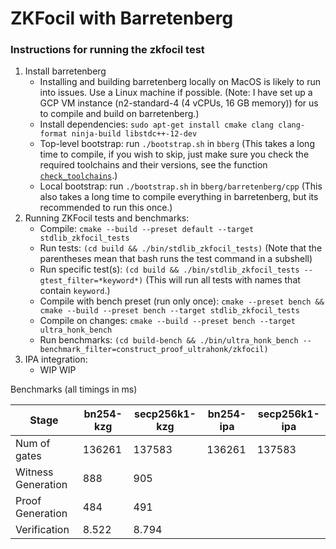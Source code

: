 # ZKFocil with Barretenberg

### Instructions for running the zkfocil test

1. Install barretenberg
   - Installing and building barretenberg locally on MacOS is likely to run into issues. Use a Linux machine if possible. (Note: I have set up a GCP VM instance (n2-standard-4 (4 vCPUs, 16 GB memory)) for us to compile and build on barretenberg.)
   - Install dependencies: `sudo apt-get install cmake clang clang-format ninja-build libstdc++-12-dev`
   - Top-level bootstrap: run `./bootstrap.sh` in `bberg` (This takes a long time to compile, if you wish to skip, just make sure you check the required toolchains and their versions, see the function [`check_toolchains`](../zkFOCIL-impl/bberg/bootstrap.sh).)
   - Local bootstrap: run `./bootstrap.sh` in `bberg/barretenberg/cpp` (This also takes a long time to compile everything in barretenberg, but its recommended to run this once.)
2. Running ZKFocil tests and benchmarks:
   - Compile: `cmake --build --preset default --target stdlib_zkfocil_tests`
   - Run tests: `(cd build && ./bin/stdlib_zkfocil_tests)` (Note that the parentheses mean that bash runs the test command in a subshell)
   - Run specific test(s): `(cd build && ./bin/stdlib_zkfocil_tests --gtest_filter=*keyword*)` (This will run all tests with names that contain `keyword`.)
   - Compile with bench preset (run only once): `cmake --preset bench && cmake --build --preset bench --target stdlib_zkfocil_tests`
   - Compile on changes: `cmake --build --preset bench --target ultra_honk_bench`
   - Run benchmarks: `(cd build-bench && ./bin/ultra_honk_bench --benchmark_filter=construct_proof_ultrahonk/zkfocil)`
3. IPA integration:
   - WIP WIP

Benchmarks (all timings in ms)

|               Stage    |   bn254-kzg  | secp256k1-kzg | bn254-ipa  | secp256k1-ipa |
|------------------------|----------------|----------------|----------------|----------------|
| Num of gates           |    136261      |   137583       |    136261      |   137583       |
| Witness Generation     |      888       |      905       |                |                |
| Proof Generation       |      484       |      491       |                |                |
| Verification           |      8.522     |    8.794       |                |                |
